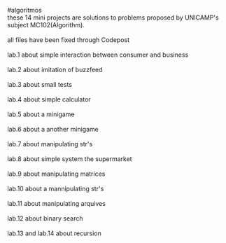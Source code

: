#algoritmos
<br>these 14 mini projects are solutions to problems proposed by UNICAMP's subject MC102(Algorithm).<br/>
<br>all files have been fixed through Codepost<br/>
<br>lab.1 about simple interaction between consumer and business<br/>
<br>lab.2 about imitation of buzzfeed<br/>
<br>lab.3 about small tests<br/>
<br>lab.4 about simple calculator<br/>
<br>lab.5 about a minigame <br/>
<br>lab.6 about a another minigame<br/>
<br>lab.7 about manipulating str's<br/>
<br>lab.8 about simple system the supermarket<br/>
<br>lab.9 about manipulating matrices<br/>
<br>lab.10 about a mannipulating str's<br/>
<br>lab.11 about manipulating arquives<br/>
<br>lab.12 about binary search<br/>
<br>lab.13 and lab.14 about recursion<br/>

